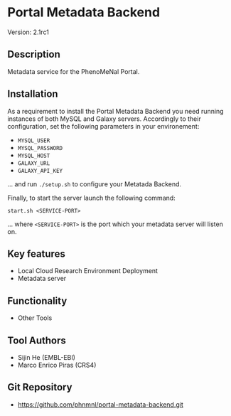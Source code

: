 # Portal Metadata Backend

Version: 2.1rc1

## Description

Metadata service for the PhenoMeNal Portal.


## Installation

As a requirement to install the Portal Metadata Backend you need running instances of both MySQL and Galaxy servers. 
Accordingly to their configuration, set the following parameters in your environement:

* `MYSQL_USER`
* `MYSQL_PASSWORD`
* `MYSQL_HOST`
* `GALAXY_URL`
* `GALAXY_API_KEY`

... and run `./setup.sh` to configure your Metatada Backend.

Finally, to start the server launch the following command:

```
start.sh <SERVICE-PORT>
```

... where `<SERVICE-PORT>` is the port which your metadata server will listen on.


## Key features

- Local Cloud Research Environment Deployment
- Metadata server

## Functionality

- Other Tools


## Tool Authors

- Sijin He (EMBL-EBI)
- Marco Enrico Piras (CRS4)


## Git Repository

- https://github.com/phnmnl/portal-metadata-backend.git
